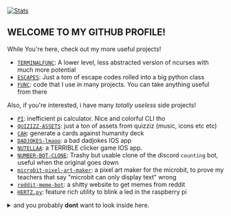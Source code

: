 [![Stats](https://github-readme-stats.vercel.app/api?username=lomnom&show_icons=true&theme=tokyonight&border_radius=10)](https://github.com/anuraghazra/github-readme-stats)
## WELCOME TO MY GITHUB PROFILE!
While You're here, check out my more useful projects!  
  - [`TERMINALFUNC`](https://github.com/lomnom/TERMINALFUNC): A lower level, less abstracted version of ncurses with much more potential
  - [`ESCAPES`](https://github.com/lomnom/ESCAPES): Just a tom of escape codes rolled into a big python class
  - [`FUNC`](https://github.com/lomnom/FUNC): code that I use in many projects. You can take anything useful from there  

Also, if you're interested, i have many *totally useless* side projects!
  - [`PI`](https://github.com/lomnom/PI): inefficient pi calculator. Nice and colorful CLI tho
  - [`QUIZIZZ-ASSETS`](https://github.com/lomnom/QUIZZIZ-ASSETS): just a ton of assets from quizziz (music, icons etc etc)
  - [`CAH`](https://github.com/lomnom/CAH): generate a cards against humanity deck
  - [`DADJOKES-lmaoo`](https://github.com/lomnom/DADJOKES-lmaoo): a bad dadjokes IOS app
  - [`NUTELLAA`](https://github.com/lomnom/NUTELLAA): a TERRIBLE clicker game IOS app.
  - [`NUMBER-BOT-CLONE`](https://github.com/lomnom/NUMBER-BOT-CLONE): Trashy but usable clone of the discord `counting` bot, useful when the original goes down
  - [`microbit-pixel-art-maker`](https://github.com/lomnom/microbit-pixel-art-maker): a pixel art maker for the microbit, to prove my teachers that say "microbit can only display text" wrong
  - [`reddit-meme-bot`](https://github.com/lomnom/reddit-meme-bot): a shitty website to get memes from reddit
  - [`HERTZ.py`](https://github.com/lomnom/HERTZ.py): feature rich utility to blink a led in the raspberry pi
<details>
  <summary>and you probably <strong>dont</strong> want to look inside here.</summary>
  • <a href="https://github.com/lomnom/HENTAI">Hentai</a>: (why did i make this) a python script to download doujins from nhentai as a pdf, useful for well, you know. <br />
  You were warned.
</details>
